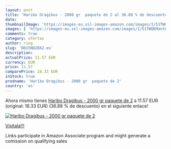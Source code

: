 ```yaml
---
layout: post
title: 'Haribo Dragibus - 2000 gr  paquete de 2 al 36.88 % de descuento'
date: 
thumbnailImage: 'https://images-eu.ssl-images-amazon.com/images/I/51TWQKMantL._SL200_.jpg'
images: [ 'https://images-eu.ssl-images-amazon.com/images/I/51TWQKMantL._SL200_.jpg' ]
comments: true
category: ofertas
author: ring
slug: 'B015ND2BX2-es'
description:
actualPrice: 11.57 EUR
currency: EUR
price: 11.57
comparePrice: 18.33 EUR
inStock: true
prodname: 'Haribo Dragibus - 2000 gr  paquete de 2'
country: 'es'
---
```


Ahora mismo tienes [Haribo Dragibus - 2000 gr  paquete de 2](https://www.amazon.es/dp/B015ND2BX2/?tag=tolees-21) a 11.57 EUR (original: 18.33 EUR) (36.88 %  de descuento) en el siguiente enlace!

[![Haribo Dragibus - 2000 gr  paquete de 2](https://images-eu.ssl-images-amazon.com/images/I/51TWQKMantL._SL200_.jpg)](https://www.amazon.es/dp/B015ND2BX2/?tag=tolees-21)

[Visítala!!!](https://www.amazon.es/dp/B015ND2BX2/?tag=tolees-21)

Links participate in Amazon Associate program and might generate a comission on qualifying sales
